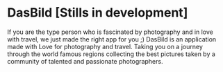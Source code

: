 # DasBild [Stills in development]
If you are the type person who is fascinated by photography and in love with travel, we just made the right app for you ;)
DasBild is an application made with Love for photography and travel. Taking you on a journey through the world famous regions collecting the best pictures taken by a community of talented and passionate photographers.

